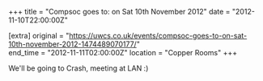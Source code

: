 +++
title = "Compsoc goes to: on Sat 10th November 2012"
date = "2012-11-10T22:00:00Z"

[extra]
original = "https://uwcs.co.uk/events/compsoc-goes-to-on-sat-10th-november-2012-1474489070177/"    
end_time = "2012-11-11T02:00:00Z"
location = "Copper Rooms"
+++

We'll be going to Crash, meeting at LAN :)

